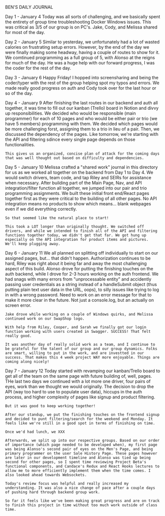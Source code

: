 BEN'S DAILY JOURNAL

Day 1 - January 4
    Today was all sorts of challenging, and we basically
    spent the entirety of group time troubleshooting Docker
    Windows issues. This was critical as 3/5 of our group is
    on PC's. Jake, Cody, and Melissa shared for most of the day.

Day 2 - January 5
    Similar to yesterday, we unfortunately had a lot of wasted
    calories on frustrating setup errors. However, by the end
    of the day we were finally making some headway, having a
    couple of routes to show for it. We comtinued programming as
    a full group of 5, with Alonso at the reigns for much of the
    day. He was a huge help with our forward progress, I was the
    coder for the rest of the day.

Day 3 - January 6
    Happy Friday! I hopped into screensharing and being the coder/typer
    with the rest of the group helping spot my typos and errors. We
    made really good progress on auth and Cody took over for the last
    hour or so of the day.

Day 4 - January 9
    After finishing the last routes in our backend and auth all together, it was time to fill out our kanban (Trello) board in Notion and divvy up responsibilities. We decided who would be responsible (main programmer) for each of 10 pages and who would be either pair or trio (we have 5 members) programming with them. We decided which pages would be more challenging forst, assigning them to a trio in lieu of a pair. Then, we discussed the dependency of the pages. Like tomorrow, we're starting with the API and filtering sdince every single page depends on those functionalities.

    This gives us an organized, concise plan of attack for the coming days that was well thought out based on difficulty and dependencies.

Day 5 - January 10
    Melissa crafted a "shared work" journal in this directory for us as we worked all together on the backend from Day 1 to Day 4. We would switch drivers, team code, and tap Riley and SEIRs for assistance when necessary. After building part of the Main Page, Nav, and API integration/filter function all together, we jumped into our pair and trio programming assignments. We built these initial front end/React pages together first as they were critical to the building of all other pages. No API integration means no products to show which means... blank webpages even if we did everything correctly.

    So that seemed like the natural place to start!

    This took a LOT longer than originally thought. We switched off drivers, and while we intended to finish all of the API and filtering functions together today, we didn't get that far. We got hung up especially on the API integration for product items and pictures. We'll keep plugging away.

Day 6 - January 11
    We all planned on splitting off individually to start on our assigned pages, but... that didn't happen. Authorization continues to be hard, Riley was right about it being far and away the most challenging aspect of this build. Alonso drove for putting the finishing touches on the auth backend, while I drove for 2-3 hours working on the auth frontend. We had snags with many errors from "unprocessable entity" and accidently passing user credentials as a string instead of a handleSubmit object (thus putting plain text user data in the URL, oops), to silly issues like trying to log in with a wrong password. Need to work on an error message for that to make it more clear in the future. Not just a console.log, but an actually on screen error.

    Jake drove while working on a couple of Windows quirks, and Melissa continued work on our SwapShop logo.

    With help from Riley, Cooper, and Sarah we finally got our login function working with users created in Swagger. SUCCESS! That felt really good.

    It was another day of really solid work as a team, and I continue to be grateful for the talent of our group and our group dynamics. Folks are smart, willing to put in the work, and are investted in our success. That makes this 4 week project WAY more enjoyable. Things are coming along nicely!

Day 7 - January 12
    Today started with revamping our kanban/Trello board to get all of the team on the same page with future building of, well, pages. THe last two days we continued with a lot more one driver, four pairs of eyes, work than we thought we would originally. The decision to drop the API (way too hard to use to populate user data), hiccups in the auth process, and higher complexity of pages like signup and product filtering.

    But it was good to keep working together!

    After our standup, we put the finishing touches on the frontend signup and decided to punt filtering/search for the weekend and Monday. It feels like we're still in a good spot in terms of finishing on time.

    Once we'd had lunch, we XXX

    Afterwards, we split up into our respective groups. Based on our order of importance (which page needed to be developed when), my first page was being Alonso's second pair of eyes on the Men's Page, and being primary programmer on the user Sale History Page. These pages however are later in our development timeline and Alonso was tied up being second for other pages, so I spent time reviewing Project Beta's functional components, and Candace's Redux and React Hooks lectures to allow me to more efficiently implement them when the time comes. I also looked ahead towards Websockets.

    Today's review focus was helpful and really increased my understanding. It was also a nice change of pace after a couple days of pushing hard through backend group work.

    So far it feels like we've been making great progress and are on track to finish this project in time without too much work outside of class time.
